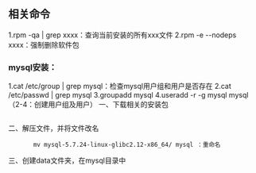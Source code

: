## 相关命令
1.rpm -qa | grep xxxx：查询当前安装的所有xxx文件
2.rpm -e --nodeps xxxx：强制删除软件包

### mysql安装：
1.cat /etc/group | grep mysql：检查mysql用户组和用户是否存在
2.cat /etc/passwd | grep mysql
3.groupadd mysql
4.useradd -r -g  mysql mysql  （2-4：创建用户组及用户）
一、下载相关的安装包

``` wget https://dev.mysql.com/get/Downloads/MySQL-5.7/mysql-5.7.24-linux-glibc2.12-x86_64.tar.gz
```
二、解压文件，并将文件改名

``` tar xzvf mysql-5.7.24-linux-glibc2.12-x86_64.tar.gz  ：解压文件
       mv mysql-5.7.24-linux-glibc2.12-x86_64/ mysql ：重命名
```
三、创建data文件夹，在mysql目录中

``` mkdir data   服务器密码：0711Ch!@#
```